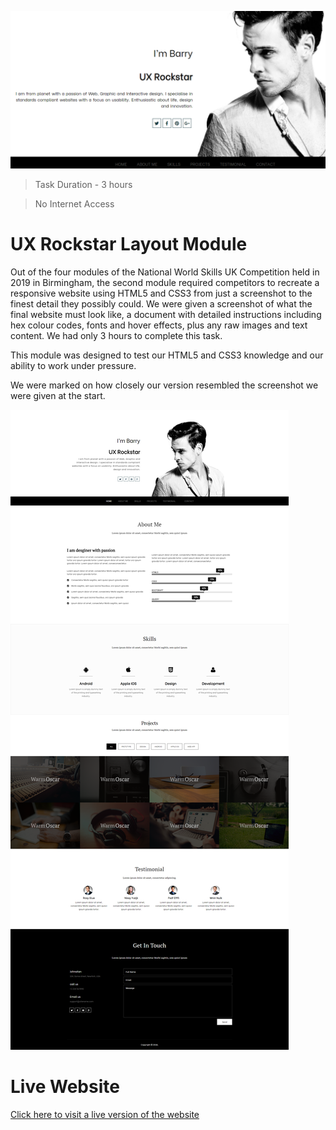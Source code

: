 ![alt text](https://github.com/barksploit/ux-rockstar/blob/master/assets/img/social-preview.png?raw=true)

> Task Duration - 3 hours

> No Internet Access

# UX Rockstar Layout Module

Out of the four modules of the National World Skills UK Competition held in 2019 in Birmingham, the second module required competitors to recreate a responsive website using HTML5 and CSS3 from just a screenshot to the finest detail they possibly could. We were given a screenshot of what the final website must look like, a document with detailed instructions including hex colour codes, fonts and hover effects, plus any raw images and text content. We had only 3 hours to complete this task.

This module was designed to test our HTML5 and CSS3 knowledge and our ability to work under pressure.

We were marked on how closely our version resembled the screenshot we were given at the start.

![alt text](https://github.com/barksploit/ux-rockstar/blob/master/screenshot.png?raw=true)

# Live Website

[Click here to visit a live version of the website](https://ux-rockstar.barksploit.com/)
